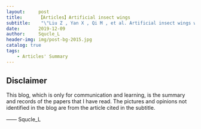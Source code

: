 ```yaml
---
layout:     post
title:      【Articles】Artificial insect wings
subtitle:    "\"Liu Z , Yan X , Qi M , et al. Artificial insect wings with biomimetic wing morphology and mechanical properties[J]. Bioinspiration & Biomimetics, 2017.\""
date:       2019-12-09
author:     Squcle_L
header-img: img/post-bg-2015.jpg
catalog: true
tags:
    - Articles' Summary
---
```

## Disclaimer
This blog, which is only for communication and learning, is the summary and records of the papers that I have read. The pictures and opinions not identified in the blog are from the article cited in the subtitle.

—— Squcle_L
